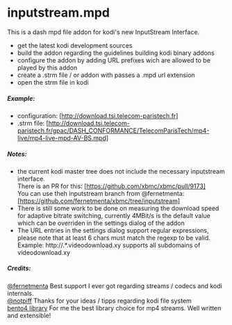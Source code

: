 # inputstream.mpd

This is a dash mpd file addon for kodi's new InputStream Interface.

- get the latest kodi development sources
- build the addon regarding the guidelines building kodi binary addons
- configure the addon by adding URL prefixes wich are allowed to be played by this addon
- create a .strm file / or addon with passes a .mpd url extension
- open the strm file in kodi

##### Example:
- configuration: [http://download.tsi.telecom-paristech.fr]
- .strm file: [http://download.tsi.telecom-paristech.fr/gpac/DASH_CONFORMANCE/TelecomParisTech/mp4-live/mp4-live-mpd-AV-BS.mpd]

##### Notes:
- the current kodi master tree does not include the necessary inputstream interface.    
There is an PR for this: [https://github.com/xbmc/xbmc/pull/9173]  
You can use theh inputstream branch from @fernetmenta: [https://github.com/fernetmenta/xbmc/tree/inputstream]
- There is still some work to be done on measuring the download speed for adaptive bitrate switching, currently 4MBit/s is the default value which can be overriden in the settings dialog of the addon
- The URL entries in the settings dialog support regular expressions, please note that at least 6 chars must match the regexp to be valid. Example: http://.*.videodownload.xy supports all subdomains of videodownload.xy

##### Credits:
[@fernetmenta](github.com/fernetmenta) Best support I ever got regarding streams / codecs and kodi internals.  
[@notpiff](https://github.com/notspiff) Thanks for your ideas / tipps regarding kodi file system  
[bento4 library](https://www.bento4.com/) For me the best library choice for mp4 streams. Well written and extensible!
